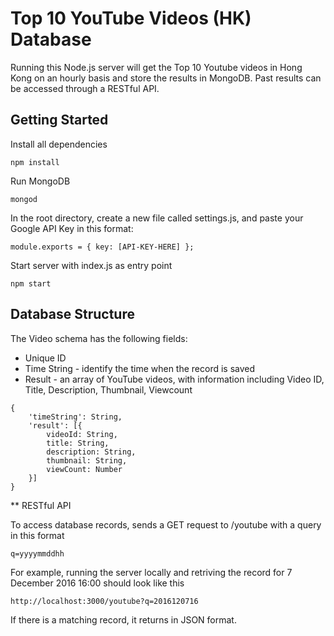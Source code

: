# Top 10 YouTube Videos (HK) Database

Running this Node.js server will get the Top 10 Youtube videos in Hong Kong on an hourly basis and store the results in MongoDB. Past results can be accessed through a RESTful API.

## Getting Started

Install all dependencies

```
npm install
```
Run MongoDB

```
mongod
```
In the root directory, create a new file called settings.js, and paste your Google API Key in this format:

```
module.exports = { key: [API-KEY-HERE] };
```
Start server with index.js as entry point

```
npm start
```

## Database Structure

The Video schema has the following fields:

* Unique ID
* Time String - identify the time when the record is saved
* Result - an array of YouTube videos, with information including Video ID, Title, Description, Thumbnail, Viewcount

```
{
	'timeString': String,
	'result': [{
		videoId: String,
		title: String,
		description: String,
		thumbnail: String,
		viewCount: Number
	}]
}
```

** RESTful API

To access database records, sends a GET request to /youtube with a query in this format

```
q=yyyymmddhh
```
For example, running the server locally and retriving the record for 7 December 2016 16:00 should look like this

```
http://localhost:3000/youtube?q=2016120716
```
If there is a matching record, it returns in JSON format.